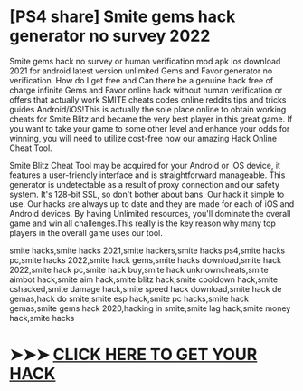 # [PS4 share] Smite gems hack generator no survey 2022


 Smite gems hack no survey or human verification mod apk ios download 2021 for android latest version unlimited Gems and Favor generator no verification. How do I get free and Can there be a genuine hack free of charge infinite Gems and Favor online hack without human verification or offers that actually work SMITE cheats codes online reddits tips and tricks guides Android/iOS!This is actually the sole place online to obtain working cheats for Smite Blitz and became the very best player in this great game. If you want to take your game to some other level and enhance your odds for winning, you will need to utilize cost-free now our amazing Hack Online Cheat Tool.
 
 Smite Blitz Cheat Tool may be acquired for your Android or iOS device, it features a user-friendly interface and is straightforward manageable. This generator is undetectable as a result of proxy connection and our safety system. It's 128-bit SSL, so don't bother about bans. Our hack it simple to use. Our hacks are always up to date and they are made for each of iOS and Android devices. By having Unlimited resources, you'll dominate the overall game and win all challenges.This really is the key reason why many top players in the overall game uses our tool.
 
 smite hacks,smite hacks 2021,smite hackers,smite hacks ps4,smite hacks pc,smite hacks 2022,smite hack gems,smite hacks download,smite hack 2022,smite hack pc,smite hack buy,smite hack unknowncheats,smite aimbot hack,smite aim hack,smite blitz hack,smite cooldown hack,smite cshacked,smite damage hack,smite speed hack download,smite hack de gemas,hack do smite,smite esp hack,smite pc hacks,smite hack gemas,smite gems hack 2020,hacking in smite,smite lag hack,smite money hack,smite hacks 
 
 
 # ➤➤➤ <a href="https://gamecheats.win/smite/">CLICK HERE TO GET YOUR HACK  </a> 

